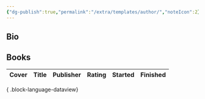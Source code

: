 ```yaml
---
{"dg-publish":true,"permalink":"/extra/templates/author/","noteIcon":2}
---
```



## Bio



## Books

| Cover | Title | Publisher | Rating | Started | Finished |
| ----- | ----- | --------- | ------ | ------- | -------- |

{ .block-language-dataview}
